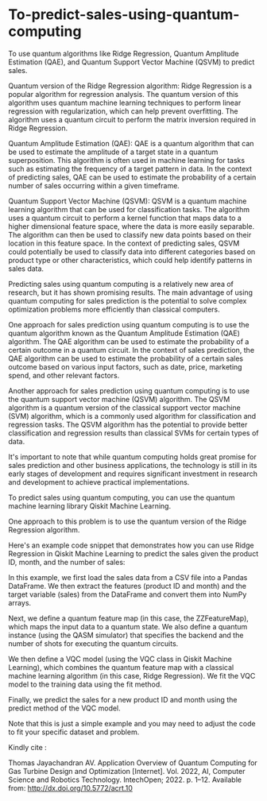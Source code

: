 # To-predict-sales-using-quantum-computing

To use quantum algorithms like Ridge Regression, Quantum Amplitude Estimation (QAE), and Quantum Support Vector Machine (QSVM) to predict sales.


Quantum version of the Ridge Regression algorithm:
Ridge Regression is a popular algorithm for regression analysis. The quantum version of this algorithm uses quantum machine learning techniques to perform linear regression with regularization, which can help prevent overfitting. The algorithm uses a quantum circuit to perform the matrix inversion required in Ridge Regression.

Quantum Amplitude Estimation (QAE):
QAE is a quantum algorithm that can be used to estimate the amplitude of a target state in a quantum superposition. This algorithm is often used in machine learning for tasks such as estimating the frequency of a target pattern in data. In the context of predicting sales, QAE can be used to estimate the probability of a certain number of sales occurring within a given timeframe.

Quantum Support Vector Machine (QSVM):
QSVM is a quantum machine learning algorithm that can be used for classification tasks. The algorithm uses a quantum circuit to perform a kernel function that maps data to a higher dimensional feature space, where the data is more easily separable. The algorithm can then be used to classify new data points based on their location in this feature space. In the context of predicting sales, QSVM could potentially be used to classify data into different categories based on product type or other characteristics, which could help identify patterns in sales data.




Predicting sales using quantum computing is a relatively new area of research, but it has shown promising results. The main advantage of using quantum computing for sales prediction is the potential to solve complex optimization problems more efficiently than classical computers.

One approach for sales prediction using quantum computing is to use the quantum algorithm known as the Quantum Amplitude Estimation (QAE) algorithm. The QAE algorithm can be used to estimate the probability of a certain outcome in a quantum circuit. In the context of sales prediction, the QAE algorithm can be used to estimate the probability of a certain sales outcome based on various input factors, such as date, price, marketing spend, and other relevant factors.

Another approach for sales prediction using quantum computing is to use the quantum support vector machine (QSVM) algorithm. The QSVM algorithm is a quantum version of the classical support vector machine (SVM) algorithm, which is a commonly used algorithm for classification and regression tasks. The QSVM algorithm has the potential to provide better classification and regression results than classical SVMs for certain types of data.

It's important to note that while quantum computing holds great promise for sales prediction and other business applications, the technology is still in its early stages of development and requires significant investment in research and development to achieve practical implementations.


To predict sales using quantum computing, you can use the quantum machine learning library Qiskit Machine Learning.

One approach to this problem is to use the quantum version of the Ridge Regression algorithm.

Here's an example code snippet that demonstrates how you can use Ridge Regression in Qiskit Machine Learning to predict the sales given the product ID, month, and the number of sales:


In this example, we first load the sales data from a CSV file into a Pandas DataFrame. We then extract the features (product ID and month) and the target variable (sales) from the DataFrame and convert them into NumPy arrays.

Next, we define a quantum feature map (in this case, the ZZFeatureMap), which maps the input data to a quantum state. We also define a quantum instance (using the QASM simulator) that specifies the backend and the number of shots for executing the quantum circuits.

We then define a VQC model (using the VQC class in Qiskit Machine Learning), which combines the quantum feature map with a classical machine learning algorithm (in this case, Ridge Regression). We fit the VQC model to the training data using the fit method.

Finally, we predict the sales for a new product ID and month using the predict method of the VQC model.

Note that this is just a simple example and you may need to adjust the code to fit your specific dataset and problem.


Kindly cite :

Thomas Jayachandran AV. Application Overview of Quantum Computing for Gas Turbine Design and Optimization [Internet]. Vol. 2022, AI, Computer Science and Robotics Technology. IntechOpen; 2022. p. 1–12. Available from: http://dx.doi.org/10.5772/acrt.10
